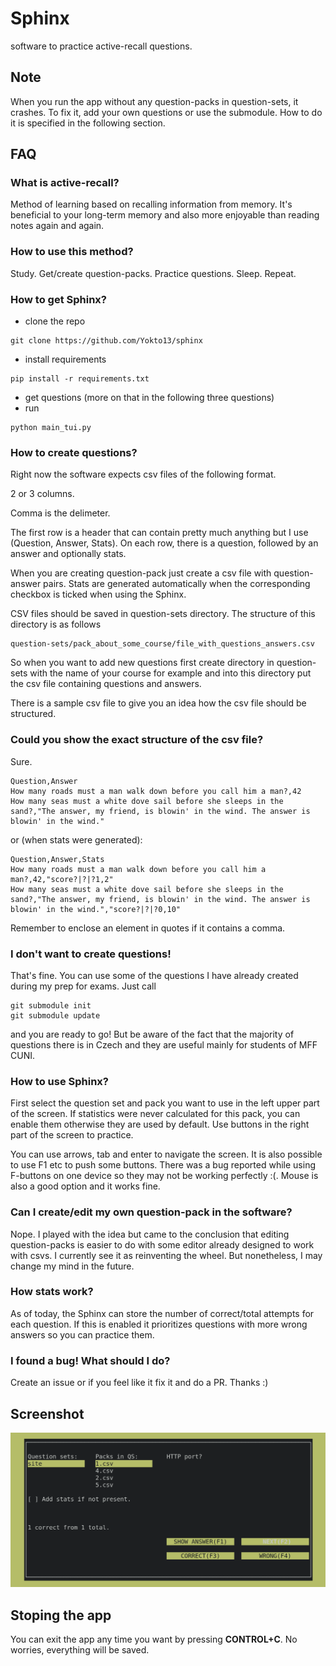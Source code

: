 # Sphinx
software to practice active-recall questions.

## Note
When you run the app without any question-packs in question-sets, it crashes.
To fix it, add your own questions or use the submodule.
How to do it is specified in the following section.

## FAQ
### What is active-recall?
Method of learning based on recalling information from memory.
It's beneficial to your long-term memory and also more enjoyable than reading notes again and
again.

### How to use this method?
Study. Get/create question-packs. Practice questions. Sleep. Repeat.

### How to get Sphinx?
- clone the repo
```
git clone https://github.com/Yokto13/sphinx
```
- install requirements
```
pip install -r requirements.txt
```
- get questions (more on that in the following three questions)
- run 
``` 
python main_tui.py 
```

### How to create questions?
Right now the software expects csv files of the following format.

2 or 3 columns.

Comma is the delimeter.

The first row is a header that can contain pretty much anything 
but I use (Question, Answer, Stats).
On each row, there is a question, followed by an answer and optionally stats.

When you are creating question-pack just create a csv file with question-answer pairs.
Stats are generated automatically when the corresponding checkbox is ticked 
when using the Sphinx.

CSV files should be saved in question-sets directory. 
The structure of this directory is as follows 
```
question-sets/pack_about_some_course/file_with_questions_answers.csv
```
So when you want to add new questions first create directory in question-sets
with the name of your course for example and into this directory put the csv file
containing questions and answers.

There is a sample csv file to give you an idea how the csv file should be structured.

### Could you show the exact structure of the csv file?
Sure.
```
Question,Answer
How many roads must a man walk down before you call him a man?,42
How many seas must a white dove sail before she sleeps in the sand?,"The answer, my friend, is blowin' in the wind. The answer is blowin' in the wind."
```
or (when stats were generated):
```
Question,Answer,Stats
How many roads must a man walk down before you call him a man?,42,"score?|?|?1,2"
How many seas must a white dove sail before she sleeps in the sand?,"The answer, my friend, is blowin' in the wind. The answer is blowin' in the wind.","score?|?|?0,10"
```
Remember to enclose an element in quotes if it contains a comma.

### I don't want to create questions!
That's fine.
You can use some of the questions I have already created during my prep for exams.
Just call
```
git submodule init
git submodule update
```
and you are ready to go!
But be aware of the fact that the majority of questions there is in Czech 
and they are useful mainly for students of MFF CUNI.

### How to use Sphinx?
First select the question set and pack you want to use in the left upper part of the screen.
If statistics were never calculated for this pack, you can enable them otherwise they are 
used by default.
Use buttons in the right part of the screen to practice.

You can use arrows, tab and enter to navigate the screen.
It is also possible to use F1 etc to push some buttons.
There was a bug reported while using F-buttons on one device 
so they may not be working perfectly :(.
Mouse is also a good option and it works fine.

### Can I create/edit my own question-pack in the software?
Nope. I played with the idea but came to the conclusion that editing question-packs is 
easier to do with some editor already designed to work with csvs. 
I currently see it as reinventing the wheel.
But nonetheless, I may change my mind in the future.

### How stats work?
As of today, the Sphinx can store the number of correct/total attempts for each question.
If this is enabled it prioritizes questions with more wrong answers so you can practice them.

### I found a bug! What should I do?
Create an issue or if you feel like it fix it and do a PR. Thanks :)

## Screenshot
![screenshot](screenshot.png)

## Stoping the app
You can exit the app any time you want by pressing **CONTROL+C**. 
No worries, everything will be saved.
